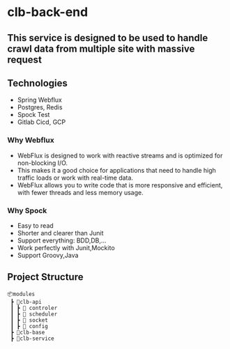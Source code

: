 # clb-back-end

## This service is designed to be used to handle crawl data from multiple site with massive request

## Technologies
- Spring Webflux
- Postgres, Redis
- Spock Test
- Gitlab Cicd, GCP

### Why Webflux
- WebFlux is designed to work with reactive streams and is optimized for non-blocking I/O.
- This makes it a good choice for applications that need to handle high traffic loads or work with real-time data.
- WebFlux allows you to write code that is more responsive and efficient, with fewer threads and less memory usage.

### Why Spock
- Easy to read
- Shorter and clearer than Junit
- Support everything: BDD,DB,...
- Work perfectly with Junit,Mockito
- Support Groovy,Java
## Project Structure
```
📦modules
 ┣ 📂clb-api
 ┃ ┣ 📂 controler
 ┃ ┣ 📂 scheduler
 ┃ ┣ 📂 socket
 ┃ ┣ 📂 config
 ┣ 📂clb-base
 ┣ 📂clb-service

```